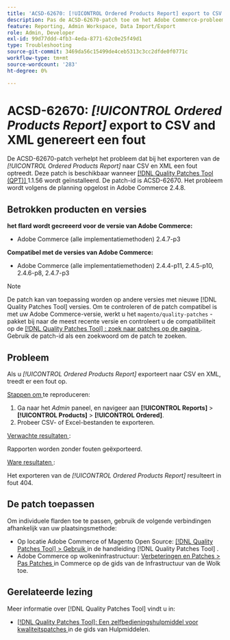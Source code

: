 ```yaml
---
title: 'ACSD-62670: [!UICONTROL Ordered Products Report] export to CSV and XML returns 404 error'
description: Pas de ACSD-62670-patch toe om het Adobe Commerce-probleem te verhelpen waarbij het exporteren van de [!UICONTROL Ordered Products Report] naar CSV en XML een fout veroorzaakt.
feature: Reporting, Admin Workspace, Data Import/Export
role: Admin, Developer
exl-id: 99d77ddd-4fb3-4eda-8771-62c0e25f49d1
type: Troubleshooting
source-git-commit: 3469da56c15499de4ceb5313c3cc2dfde0f0771c
workflow-type: tm+mt
source-wordcount: '283'
ht-degree: 0%

---
```


# ACSD-62670: *[!UICONTROL Ordered Products Report]* export to CSV and XML genereert een fout

De ACSD-62670-patch verhelpt het probleem dat bij het exporteren van de *[!UICONTROL Ordered Products Report]* naar CSV en XML een fout optreedt. Deze patch is beschikbaar wanneer [[!DNL Quality Patches Tool (QPT)] ](https://experienceleague.adobe.com/docs/commerce-operations/tools/quality-patches-tool/usage.html?lang=nl-NL) 1.1.56 wordt geïnstalleerd. De patch-id is ACSD-62670. Het probleem wordt volgens de planning opgelost in Adobe Commerce 2.4.8.

## Betrokken producten en versies

**het flard wordt gecreeerd voor de versie van Adobe Commerce:**

* Adobe Commerce (alle implementatiemethoden) 2.4.7-p3

**Compatibel met de versies van Adobe Commerce:**

* Adobe Commerce (alle implementatiemethoden) 2.4.4-p11, 2.4.5-p10, 2.4.6-p8, 2.4.7-p3

>[!NOTE]
>
>De patch kan van toepassing worden op andere versies met nieuwe [!DNL Quality Patches Tool] versies. Om te controleren of de patch compatibel is met uw Adobe Commerce-versie, werkt u het `magento/quality-patches` -pakket bij naar de meest recente versie en controleert u de compatibiliteit op de [[!DNL Quality Patches Tool] : zoek naar patches op de pagina ](https://experienceleague.adobe.com/tools/commerce-quality-patches/index.html?lang=nl-NL) . Gebruik de patch-id als een zoekwoord om de patch te zoeken.

## Probleem

Als u *[!UICONTROL Ordered Products Report]* exporteert naar CSV en XML, treedt er een fout op.

<u> Stappen om </u> te reproduceren:

1. Ga naar het *Admin* paneel, en navigeer aan **[!UICONTROL Reports]** > **[!UICONTROL Products]** > **[!UICONTROL Ordered]**.
1. Probeer CSV- of Excel-bestanden te exporteren.

<u> Verwachte resultaten </u>:

Rapporten worden zonder fouten geëxporteerd.

<u> Ware resultaten </u>:

Het exporteren van de *[!UICONTROL Ordered Products Report]* resulteert in fout 404.

## De patch toepassen

Om individuele flarden toe te passen, gebruik de volgende verbindingen afhankelijk van uw plaatsingsmethode:

* Op locatie Adobe Commerce of Magento Open Source: [[!DNL Quality Patches Tool] > Gebruik ](/help/tools/quality-patches-tool/usage.md) in de handleiding [!DNL Quality Patches Tool] .
* Adobe Commerce op wolkeninfrastructuur: [ Verbeteringen en Patches > Pas Patches ](https://experienceleague.adobe.com/docs/commerce-cloud-service/user-guide/develop/upgrade/apply-patches.html?lang=nl-NL) in Commerce op de gids van de Infrastructuur van de Wolk toe.

## Gerelateerde lezing

Meer informatie over [!DNL Quality Patches Tool] vindt u in:

* [[!DNL Quality Patches Tool]: Een zelfbedieningshulpmiddel voor kwaliteitspatches ](/help/tools/quality-patches-tool/quality-patches-tool-to-self-serve-quality-patches.md) in de gids van Hulpmiddelen.
